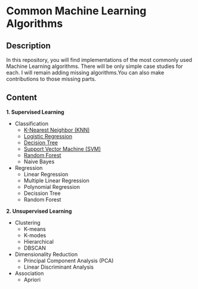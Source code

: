 # Common Machine Learning Algorithms
## Description
In this repository, you will find implementations of the most commonly used Machine Learning algorithms. There will be only simple case studies for each. I will remain adding missing algorithms.You can also make contributions to those missing parts.

## Content

**1. Supervised Learning**
   - Classification
     - [K-Nearest Neighbor (KNN)](/KNN)
     - [Logistic Regression](/Logistic%20Regression)
     - [Decision Tree](/Decision%20Tree%20-%20Classification)
     - [Support Vector Machine (SVM)](/SVC)
     - [Random Forest](/Random%20Forest%20-%20Classification)
     - Naive Bayes
   - Regression
     - Linear Regression
     - Multiple Linear Regression
     - Polynomial Regression
     - Decission Tree
     - Random Forest
     
**2. Unsupervised Learning**
   - Clustering
     - K-means
     - K-modes
     - Hierarchical
     - DBSCAN
   - Dimensionality Reduction
     - Principal Component Analysis (PCA)
     - Linear Discriminant Analysis
   - Association
     - Apriori
